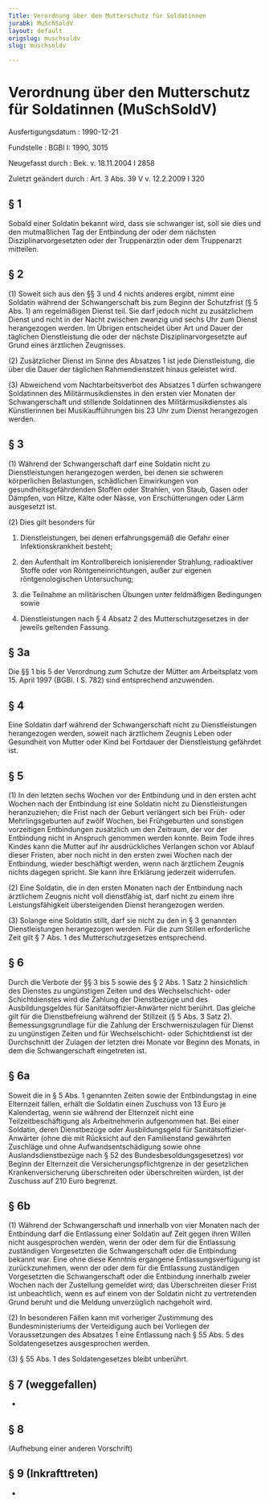 ```yaml
---
Title: Verordnung über den Mutterschutz für Soldatinnen
jurabk: MuSchSoldV
layout: default
origslug: muschsoldv
slug: muschsoldv

---
```


# Verordnung über den Mutterschutz für Soldatinnen (MuSchSoldV)

Ausfertigungsdatum
:   1990-12-21

Fundstelle
:   BGBl I: 1990, 3015

Neugefasst durch
:   Bek. v. 18.11.2004 I 2858

Zuletzt geändert durch
:   Art. 3 Abs. 39 V v. 12.2.2009 I 320

## § 1

Sobald einer Soldatin bekannt wird, dass sie schwanger ist, soll sie
dies und den mutmaßlichen Tag der Entbindung der oder dem nächsten
Disziplinarvorgesetzten oder der Truppenärztin oder dem Truppenarzt
mitteilen.

## § 2

(1) Soweit sich aus den §§ 3 und 4 nichts anderes ergibt, nimmt eine
Soldatin während der Schwangerschaft bis zum Beginn der Schutzfrist (§
5 Abs. 1) am regelmäßigen Dienst teil. Sie darf jedoch nicht zu
zusätzlichem Dienst und nicht in der Nacht zwischen zwanzig und sechs
Uhr zum Dienst herangezogen werden. Im Übrigen entscheidet über Art
und Dauer der täglichen Dienstleistung die oder der nächste
Disziplinarvorgesetzte auf Grund eines ärztlichen Zeugnisses.

(2) Zusätzlicher Dienst im Sinne des Absatzes 1 ist jede
Dienstleistung, die über die Dauer der täglichen Rahmendienstzeit
hinaus geleistet wird.

(3) Abweichend vom Nachtarbeitsverbot des Absatzes 1 dürfen schwangere
Soldatinnen des Militärmusikdienstes in den ersten vier Monaten der
Schwangerschaft und stillende Soldatinnen des Militärmusikdienstes als
Künstlerinnen bei Musikaufführungen bis 23 Uhr zum Dienst herangezogen
werden.

## § 3

(1) Während der Schwangerschaft darf eine Soldatin nicht zu
Dienstleistungen herangezogen werden, bei denen sie schweren
körperlichen Belastungen, schädlichen Einwirkungen von
gesundheitsgefährdenden Stoffen oder Strahlen, von Staub, Gasen oder
Dämpfen, von Hitze, Kälte oder Nässe, von Erschütterungen oder Lärm
ausgesetzt ist.

(2) Dies gilt besonders für

1.  Dienstleistungen, bei denen erfahrungsgemäß die Gefahr einer
    Infektionskrankheit besteht;


2.  den Aufenthalt im Kontrollbereich ionisierender Strahlung,
    radioaktiver Stoffe oder von Röntgeneinrichtungen, außer zur eigenen
    röntgenologischen Untersuchung;


3.  die Teilnahme an militärischen Übungen unter feldmäßigen Bedingungen
    sowie


4.  Dienstleistungen nach § 4 Absatz 2 des Mutterschutzgesetzes in der
    jeweils geltenden Fassung.

## § 3a

Die §§ 1 bis 5 der Verordnung zum Schutze der Mütter am Arbeitsplatz
vom 15. April 1997 (BGBl. I S. 782) sind entsprechend anzuwenden.

## § 4

Eine Soldatin darf während der Schwangerschaft nicht zu
Dienstleistungen herangezogen werden, soweit nach ärztlichem Zeugnis
Leben oder Gesundheit von Mutter oder Kind bei Fortdauer der
Dienstleistung gefährdet ist.

## § 5

(1) In den letzten sechs Wochen vor der Entbindung und in den ersten
acht Wochen nach der Entbindung ist eine Soldatin nicht zu
Dienstleistungen heranzuziehen; die Frist nach der Geburt verlängert
sich bei Früh- oder Mehrlingsgeburten auf zwölf Wochen, bei
Frühgeburten und sonstigen vorzeitigen Entbindungen zusätzlich um den
Zeitraum, der vor der Entbindung nicht in Anspruch genommen werden
konnte. Beim Tode ihres Kindes kann die Mutter auf ihr ausdrückliches
Verlangen schon vor Ablauf dieser Fristen, aber noch nicht in den
ersten zwei Wochen nach der Entbindung, wieder beschäftigt werden,
wenn nach ärztlichem Zeugnis nichts dagegen spricht. Sie kann ihre
Erklärung jederzeit widerrufen.

(2) Eine Soldatin, die in den ersten Monaten nach der Entbindung nach
ärztlichem Zeugnis nicht voll dienstfähig ist, darf nicht zu einem
ihre Leistungsfähigkeit übersteigenden Dienst herangezogen werden.

(3) Solange eine Soldatin stillt, darf sie nicht zu den in § 3
genannten Dienstleistungen herangezogen werden. Für die zum Stillen
erforderliche Zeit gilt § 7 Abs. 1 des Mutterschutzgesetzes
entsprechend.

## § 6

Durch die Verbote der §§ 3 bis 5 sowie des § 2 Abs. 1 Satz 2
hinsichtlich des Dienstes zu ungünstigen Zeiten und des
Wechselschicht- oder Schichtdienstes wird die Zahlung der Dienstbezüge
und des Ausbildungsgeldes für Sanitätsoffizier-Anwärter nicht berührt.
Das gleiche gilt für die Dienstbefreiung während der Stillzeit (§ 5
Abs. 3 Satz 2). Bemessungsgrundlage für die Zahlung der
Erschwerniszulagen für Dienst zu ungünstigen Zeiten und für
Wechselschicht- oder Schichtdienst ist der Durchschnitt der Zulagen
der letzten drei Monate vor Beginn des Monats, in dem die
Schwangerschaft eingetreten ist.

## § 6a

Soweit die in § 5 Abs. 1 genannten Zeiten sowie der Entbindungstag in
eine Elternzeit fallen, erhält die Soldatin einen Zuschuss von 13 Euro
je Kalendertag, wenn sie während der Elternzeit nicht eine
Teilzeitbeschäftigung als Arbeitnehmerin aufgenommen hat. Bei einer
Soldatin, deren Dienstbezüge oder Ausbildungsgeld für
Sanitätsoffizier-Anwärter (ohne die mit Rücksicht auf den
Familienstand gewährten Zuschläge und ohne Aufwandsentschädigung sowie
ohne Auslandsdienstbezüge nach § 52 des Bundesbesoldungsgesetzes) vor
Beginn der Elternzeit die Versicherungspflichtgrenze in der
gesetzlichen Krankenversicherung überschreiten oder überschreiten
würden, ist der Zuschuss auf 210 Euro begrenzt.

## § 6b

(1) Während der Schwangerschaft und innerhalb von vier Monaten nach
der Entbindung darf die Entlassung einer Soldatin auf Zeit gegen ihren
Willen nicht ausgesprochen werden, wenn der oder dem für die
Entlassung zuständigen Vorgesetzten die Schwangerschaft oder die
Entbindung bekannt war. Eine ohne diese Kenntnis ergangene
Entlassungsverfügung ist zurückzunehmen, wenn der oder dem für die
Entlassung zuständigen Vorgesetzten die Schwangerschaft oder die
Entbindung innerhalb zweier Wochen nach der Zustellung gemeldet wird;
das Überschreiten dieser Frist ist unbeachtlich, wenn es auf einem von
der Soldatin nicht zu vertretenden Grund beruht und die Meldung
unverzüglich nachgeholt wird.

(2) In besonderen Fällen kann mit vorheriger Zustimmung des
Bundesministeriums der Verteidigung auch bei Vorliegen der
Voraussetzungen des Absatzes 1 eine Entlassung nach § 55 Abs. 5 des
Soldatengesetzes ausgesprochen werden.

(3) § 55 Abs. 1 des Soldatengesetzes bleibt unberührt.

## § 7 (weggefallen)

-

## § 8

(Aufhebung einer anderen Vorschrift)

## § 9 (Inkrafttreten)

-

